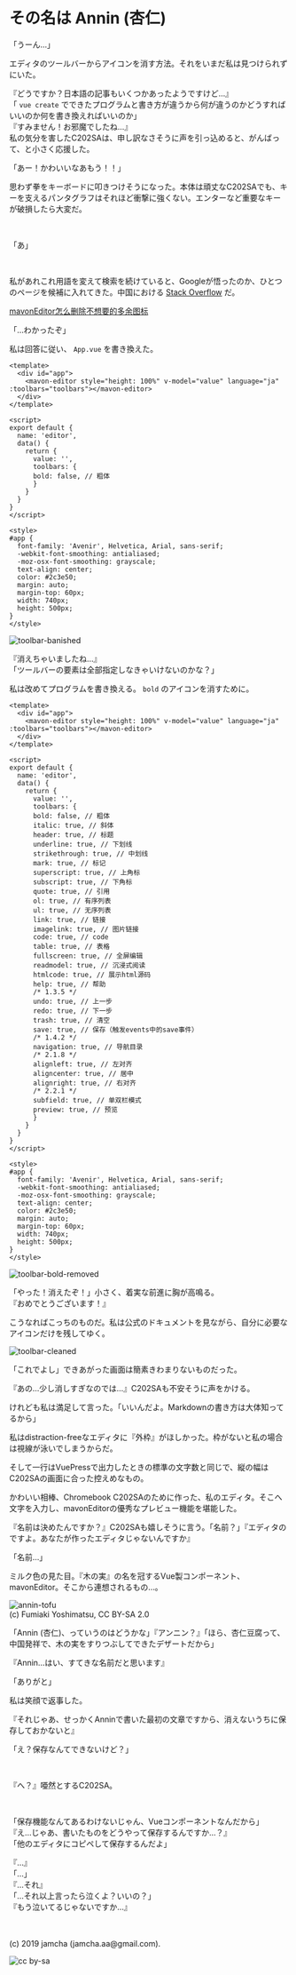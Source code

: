 

# その名は Annin (杏仁)

「うーん…」

エディタのツールバーからアイコンを消す方法。それをいまだ私は見つけられずにいた。

『どうですか？日本語の記事もいくつかあったようですけど…』  
「 `vue create` でできたプログラムと書き方が違うから何が違うのかどうすればいいのか何を書き換えればいいのか」  
『すみません！お邪魔でしたね…』  
私の気分を害したC202SAは、申し訳なさそうに声を引っ込めると、がんばって、と小さく応援した。

「あー！かわいいなあもう！！」

思わず拳をキーボードに叩きつけそうになった。本体は頑丈なC202SAでも、キーを支えるパンタグラフはそれほど衝撃に強くない。エンターなど重要なキーが破損したら大変だ。

<br>

「あ」

<br>

私があれこれ用語を変えて検索を続けていると、Googleが悟ったのか、ひとつのページを候補に入れてきた。中国における [Stack Overflow](https://stackoverflow.com/) だ。

[mavonEditor怎么删除不想要的多余图标](https://segmentfault.com/q/1010000012794420/a-1020000015628222)

「…わかったぞ」

私は回答に従い、 `App.vue` を書き換えた。

```vue
<template>
  <div id="app">
    <mavon-editor style="height: 100%" v-model="value" language="ja" :toolbars="toolbars"></mavon-editor>
  </div>
</template>

<script>
export default {
  name: 'editor',
  data() {
    return {
      value: '',
      toolbars: {
      bold: false, // 粗体
      }
    }
  }
}
</script>

<style>
#app {
  font-family: 'Avenir', Helvetica, Arial, sans-serif;
  -webkit-font-smoothing: antialiased;
  -moz-osx-font-smoothing: grayscale;
  text-align: center;
  color: #2c3e50;
  margin: auto;
  margin-top: 60px;
  width: 740px;
  height: 500px;
}
</style>
```

![toolbar-banished](./img/toolbar-banished.png)

『消えちゃいましたね…』  
「ツールバーの要素は全部指定しなきゃいけないのかな？」

私は改めてプログラムを書き換える。 `bold` のアイコンを消すために。

```vue
<template>
  <div id="app">
    <mavon-editor style="height: 100%" v-model="value" language="ja" :toolbars="toolbars"></mavon-editor>
  </div>
</template>

<script>
export default {
  name: 'editor',
  data() {
    return {
      value: '',
      toolbars: {
      bold: false, // 粗体
      italic: true, // 斜体
      header: true, // 标题
      underline: true, // 下划线
      strikethrough: true, // 中划线
      mark: true, // 标记
      superscript: true, // 上角标
      subscript: true, // 下角标
      quote: true, // 引用
      ol: true, // 有序列表
      ul: true, // 无序列表
      link: true, // 链接
      imagelink: true, // 图片链接
      code: true, // code
      table: true, // 表格
      fullscreen: true, // 全屏编辑
      readmodel: true, // 沉浸式阅读
      htmlcode: true, // 展示html源码
      help: true, // 帮助
      /* 1.3.5 */
      undo: true, // 上一步
      redo: true, // 下一步
      trash: true, // 清空
      save: true, // 保存（触发events中的save事件）
      /* 1.4.2 */
      navigation: true, // 导航目录
      /* 2.1.8 */
      alignleft: true, // 左对齐
      aligncenter: true, // 居中
      alignright: true, // 右对齐
      /* 2.2.1 */
      subfield: true, // 单双栏模式
      preview: true, // 预览
      }
    }
  }
}
</script>

<style>
#app {
  font-family: 'Avenir', Helvetica, Arial, sans-serif;
  -webkit-font-smoothing: antialiased;
  -moz-osx-font-smoothing: grayscale;
  text-align: center;
  color: #2c3e50;
  margin: auto;
  margin-top: 60px;
  width: 740px;
  height: 500px;
}
</style>
```

![toolbar-bold-removed](./img/toolbar-bold-removed.png)

「やった！消えたぞ！」小さく、着実な前進に胸が高鳴る。  
『おめでとうございます！』

こうなればこっちのものだ。私は公式のドキュメントを見ながら、自分に必要なアイコンだけを残してゆく。

![toolbar-cleaned](./img/toolbar-cleaned.png)

「これでよし」できあがった画面は簡素きわまりないものだった。

『あの…少し消しすぎなのでは…』C202SAも不安そうに声をかける。

けれども私は満足して言った。「いいんだよ。Markdownの書き方は大体知ってるから」

私はdistraction-freeなエディタに『外枠』がほしかった。枠がないと私の場合は視線が泳いでしまうからだ。

そして一行はVuePressで出力したときの標準の文字数と同じで、縦の幅はC202SAの画面に合った控えめなもの。

かわいい相棒、Chromebook C202SAのために作った、私のエディタ。そこへ文字を入力し、mavonEditorの優秀なプレビュー機能を堪能した。

『名前は決めたんですか？』C202SAも嬉しそうに言う。「名前？」『エディタのですよ。あなたが作ったエディタじゃないんですか』

「名前…」

ミルク色の見た目。『木の実』の名を冠するVue製コンポーネント、mavonEditor。そこから連想されるもの…。

![annin-tofu](https://upload.wikimedia.org/wikipedia/commons/8/8a/Almond_jelly.jpg)  
(c) Fumiaki Yoshimatsu, CC BY-SA 2.0

「Annin (杏仁)、っていうのはどうかな」『アンニン？』「ほら、杏仁豆腐って、中国発祥で、木の実をすりつぶしてできたデザートだから」

『Annin…はい、すてきな名前だと思います』  

「ありがと」

私は笑顔で返事した。

『それじゃあ、せっかくAnninで書いた最初の文章ですから、消えないうちに保存しておかないと』

「え？保存なんてできないけど？」

<br>

『へ？』唖然とするC202SA。

<br>

「保存機能なんてあるわけないじゃん、Vueコンポーネントなんだから」  
『え…じゃあ、書いたものをどうやって保存するんですか…？』  
「他のエディタにコピペして保存するんだよ」  

『…』  
「…」  
『…それ』  
「…それ以上言ったら泣くよ？いいの？」  
『もう泣いてるじゃないですか…』

<br>
<br>
(c) 2019 jamcha (jamcha.aa@gmail.com).

![cc by-sa](https://i.creativecommons.org/l/by-sa/4.0/88x31.png)


